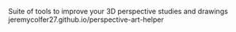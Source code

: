 Suite of tools to improve your 3D perspective studies and drawings
jeremycolfer27.github.io/perspective-art-helper
